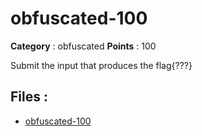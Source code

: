 # obfuscated-100

**Category** : obfuscated
**Points** : 100

Submit the input that produces the flag{???}

## Files : 
 - [obfuscated-100](./obfuscated-100)


